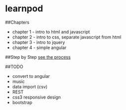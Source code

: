 # learnpod
##Chapters
+ chapter 1 - intro to html and javascript
+ chapter 2 - intro to css, separate javascript from html
+ chapter 3 - intro to jquery
+ chapter 4 - simple angular

##Step by Step
[see the process](https://github.com/ntno/learnpod/commits/master "individual commits")

##TODO
+ convert to angular
+ music
+ data import (csv)
+ REST
+ css3 responsive design
+ bootstrap 
